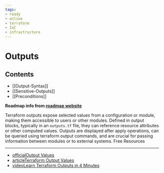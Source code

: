 ```yaml
---
tags:
- ready
- online
- terraform
- IaC
- infrastructure
---
```


# Outputs

## Contents

- [[Output-Syntax]]
- [[Sensitive-Outputs]]
- [[Preconditions]]

__Roadmap info from [roadmap website](https://roadmap.sh/terraform/outputs@Xes24SqkwSaO844kLbClj)__

Terraform outputs expose selected values from a configuration or module, making them accessible to users or other modules. Defined in output blocks, typically in an `outputs.tf` file, they can reference resource attributes or other computed values. Outputs are displayed after apply operations, can be queried using terraform output commands, and are crucial for passing information between modules or to external systems.
Free Resources

---

- [officialOutput Values](https://developer.hashicorp.com/terraform/language/values/outputs)
- [articleTerraform Output Values](https://spacelift.io/blog/terraform-output)
- [videoLearn Terraform Outputs in 4 Minutes](https://www.youtube.com/watch?v=i-Ky1Tut_2I)
